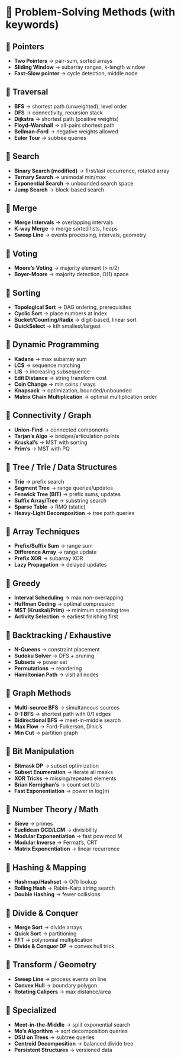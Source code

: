 # 📑 Problem-Solving Methods (with keywords)

## 🔹 Pointers
- **Two Pointers** → pair-sum, sorted arrays  
- **Sliding Window** → subarray ranges, k-length window  
- **Fast–Slow pointer** → cycle detection, middle node  

## 🔹 Traversal
- **BFS** → shortest path (unweighted), level order  
- **DFS** → connectivity, recursion stack  
- **Dijkstra** → shortest path (positive weights)  
- **Floyd–Warshall** → all-pairs shortest path  
- **Bellman–Ford** → negative weights allowed  
- **Euler Tour** → subtree queries  

## 🔹 Search
- **Binary Search (modified)** → first/last occurrence, rotated array  
- **Ternary Search** → unimodal min/max  
- **Exponential Search** → unbounded search space  
- **Jump Search** → block-based search  

## 🔹 Merge
- **Merge Intervals** → overlapping intervals  
- **K-way Merge** → merge sorted lists, heaps  
- **Sweep Line** → events processing, intervals, geometry  

## 🔹 Voting
- **Moore’s Voting** → majority element (> n/2)  
- **Boyer-Moore** → majority detection, O(1) space  

## 🔹 Sorting
- **Topological Sort** → DAG ordering, prerequisites  
- **Cyclic Sort** → place numbers at index  
- **Bucket/Counting/Radix** → digit-based, linear sort  
- **QuickSelect** → kth smallest/largest  

## 🔹 Dynamic Programming
- **Kadane** → max subarray sum  
- **LCS** → sequence matching  
- **LIS** → increasing subsequence  
- **Edit Distance** → string transform cost  
- **Coin Change** → min coins / ways  
- **Knapsack** → optimization, bounded/unbounded  
- **Matrix Chain Multiplication** → optimal multiplication order  

## 🔹 Connectivity / Graph
- **Union-Find** → connected components  
- **Tarjan’s Algo** → bridges/articulation points  
- **Kruskal’s** → MST with sorting  
- **Prim’s** → MST with PQ  

## 🔹 Tree / Trie / Data Structures
- **Trie** → prefix search  
- **Segment Tree** → range queries/updates  
- **Fenwick Tree (BIT)** → prefix sums, updates  
- **Suffix Array/Tree** → substring search  
- **Sparse Table** → RMQ (static)  
- **Heavy-Light Decomposition** → tree path queries  

## 🔹 Array Techniques
- **Prefix/Suffix Sum** → range sum  
- **Difference Array** → range update  
- **Prefix XOR** → subarray XOR  
- **Lazy Propagation** → delayed updates  

## 🔹 Greedy
- **Interval Scheduling** → max non-overlapping  
- **Huffman Coding** → optimal compression  
- **MST (Kruskal/Prim)** → minimum spanning tree  
- **Activity Selection** → earliest finishing first  

## 🔹 Backtracking / Exhaustive
- **N-Queens** → constraint placement  
- **Sudoku Solver** → DFS + pruning  
- **Subsets** → power set  
- **Permutations** → reordering  
- **Hamiltonian Path** → visit all nodes  

## 🔹 Graph Methods
- **Multi-source BFS** → simultaneous sources  
- **0-1 BFS** → shortest path with 0/1 edges  
- **Bidirectional BFS** → meet-in-middle search  
- **Max Flow** → Ford-Fulkerson, Dinic’s  
- **Min Cut** → partition graph  

## 🔹 Bit Manipulation
- **Bitmask DP** → subset optimization  
- **Subset Enumeration** → iterate all masks  
- **XOR Tricks** → missing/repeated elements  
- **Brian Kernighan’s** → count set bits  
- **Fast Exponentiation** → power in log(n)  

## 🔹 Number Theory / Math
- **Sieve** → primes  
- **Euclidean GCD/LCM** → divisibility  
- **Modular Exponentiation** → fast pow mod M  
- **Modular Inverse** → Fermat’s, CRT  
- **Matrix Exponentiation** → linear recurrence  

## 🔹 Hashing & Mapping
- **Hashmap/Hashset** → O(1) lookup  
- **Rolling Hash** → Rabin-Karp string search  
- **Double Hashing** → fewer collisions  

## 🔹 Divide & Conquer
- **Merge Sort** → divide arrays  
- **Quick Sort** → partitioning  
- **FFT** → polynomial multiplication  
- **Divide & Conquer DP** → convex hull trick  

## 🔹 Transform / Geometry
- **Sweep Line** → process events on line  
- **Convex Hull** → boundary polygon  
- **Rotating Calipers** → max distance/area  

## 🔹 Specialized
- **Meet-in-the-Middle** → split exponential search  
- **Mo’s Algorithm** → sqrt decomposition queries  
- **DSU on Trees** → subtree queries  
- **Centroid Decomposition** → balanced divide tree  
- **Persistent Structures** → versioned data  
